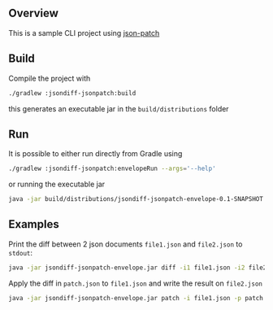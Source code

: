 ## Overview

This is a sample CLI project using [json-patch](https://github.com/java-json-tools/json-patch)

## Build

Compile the project with

```bash
./gradlew :jsondiff-jsonpatch:build
```

this generates an executable jar in the `build/distributions` folder

## Run
It is possible to either run directly from Gradle using

```bash
./gradlew :jsondiff-jsonpatch:envelopeRun --args='--help'
```

or running the executable jar

```bash
java -jar build/distributions/jsondiff-jsonpatch-envelope-0.1-SNAPSHOT.jar --help 
```

## Examples
Print the diff between 2 json documents `file1.json` and `file2.json` to `stdout`:

```bash
java -jar jsondiff-jsonpatch-envelope.jar diff -i1 file1.json -i2 file2.json 
```
 Apply the diff in `patch.json` to `file1.json` and write the result on `file2.json`

```bash
java -jar jsondiff-jsonpatch-envelope.jar patch -i file1.json -p patch.json -o file2.json 
```
